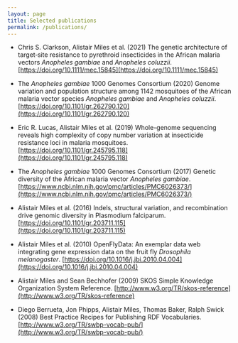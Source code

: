 ```yaml
---
layout: page
title: Selected publications
permalink: /publications/
---
```


* Chris S. Clarkson, Alistair Miles et al. (2021) The genetic
  architecture of target‐site resistance to pyrethroid insecticides in
  the African malaria vectors *Anopheles gambiae* and *Anopheles
  coluzzii*. [https://doi.org/10.1111/mec.15845](https://doi.org/10.1111/mec.15845)

* The *Anopheles gambiae* 1000 Genomes Consortium (2020) Genome
  variation and population structure among 1142 mosquitoes of the
  African malaria vector species *Anopheles gambiae* and *Anopheles
  coluzzii*. [https://doi.org/10.1101/gr.262790.120](https://doi.org/10.1101/gr.262790.120)

* Eric R. Lucas, Alistair Miles et al. (2019) Whole-genome sequencing
  reveals high complexity of copy number variation at insecticide
  resistance loci in malaria
  mosquitoes. [https://doi.org/10.1101/gr.245795.118](https://doi.org/10.1101/gr.245795.118)

* The *Anopheles gambiae* 1000 Genomes Consortium (2017) Genetic
  diversity of the African malaria vector *Anopheles
  gambiae*. [https://www.ncbi.nlm.nih.gov/pmc/articles/PMC6026373/](https://www.ncbi.nlm.nih.gov/pmc/articles/PMC6026373/)

* Alistair Miles et al. (2016) Indels, structural variation, and
  recombination drive genomic diversity in Plasmodium
  falciparum. [https://doi.org/10.1101/gr.203711.115](https://doi.org/10.1101/gr.203711.115)

* Alistair Miles et al. (2010) OpenFlyData: An exemplar data web
  integrating gene expression data on the fruit fly *Drosophila
  melanogaster*. [https://doi.org/10.1016/j.jbi.2010.04.004](https://doi.org/10.1016/j.jbi.2010.04.004)

* Alistair Miles and Sean Bechhofer (2009) SKOS Simple Knowledge
  Organization System
  Reference. [http://www.w3.org/TR/skos-reference](http://www.w3.org/TR/skos-reference)

* Diego Berrueta, Jon Phipps, Alistair Miles, Thomas Baker, Ralph
  Swick (2008) Best Practice Recipes for Publishing RDF
  Vocabularies. [http://www.w3.org/TR/swbp-vocab-pub/](http://www.w3.org/TR/swbp-vocab-pub/)